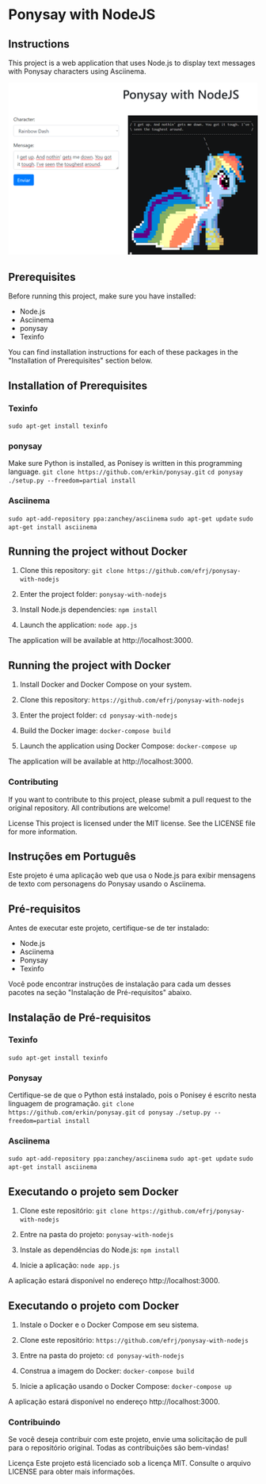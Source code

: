 # Ponysay with NodeJS

## Instructions

This project is a web application that uses Node.js to display text messages with Ponysay characters using Asciinema.

![Application screenshot](images/readme.png)

## Prerequisites

Before running this project, make sure you have installed:

- Node.js
- Asciinema
- ponysay
- Texinfo

You can find installation instructions for each of these packages in the "Installation of Prerequisites" section below.

## Installation of Prerequisites

### Texinfo

``sudo apt-get install texinfo``

### ponysay
Make sure Python is installed, as Ponisey is written in this programming language.
``git clone https://github.com/erkin/ponysay.git``
``cd ponysay``
``./setup.py --freedom=partial install``

### Asciinema
``sudo apt-add-repository ppa:zanchey/asciinema``
``sudo apt-get update``
``sudo apt-get install asciinema``

## Running the project without Docker

1. Clone this repository:
``git clone https://github.com/efrj/ponysay-with-nodejs``

2. Enter the project folder:
``ponysay-with-nodejs``

3. Install Node.js dependencies:
``npm install``

4. Launch the application:
``node app.js``

The application will be available at http://localhost:3000.

## Running the project with Docker

1. Install Docker and Docker Compose on your system.
2. Clone this repository:
``https://github.com/efrj/ponysay-with-nodejs``

3. Enter the project folder:
``cd ponysay-with-nodejs``

4. Build the Docker image:
``docker-compose build``

5. Launch the application using Docker Compose:
``docker-compose up``

The application will be available at http://localhost:3000.

### Contributing
If you want to contribute to this project, please submit a pull request to the original repository. All contributions are welcome!

License
This project is licensed under the MIT license. See the LICENSE file for more information.

## Instruções em Português

Este projeto é uma aplicação web que usa o Node.js para exibir mensagens de texto com personagens do Ponysay usando o Asciinema.

## Pré-requisitos

Antes de executar este projeto, certifique-se de ter instalado:

- Node.js
- Asciinema
- Ponysay
- Texinfo

Você pode encontrar instruções de instalação para cada um desses pacotes na seção "Instalação de Pré-requisitos" abaixo.

## Instalação de Pré-requisitos

### Texinfo

``sudo apt-get install texinfo`` 

### Ponysay
Certifique-se de que o Python está instalado, pois o Ponisey é escrito nesta linguagem de programação. 
``git clone https://github.com/erkin/ponysay.git`` 
``cd ponysay`` 
``./setup.py --freedom=partial install`` 

### Asciinema 
``sudo apt-add-repository ppa:zanchey/asciinema`` 
``sudo apt-get update`` 
``sudo apt-get install asciinema`` 

## Executando o projeto sem Docker

1. Clone este repositório: 
``git clone https://github.com/efrj/ponysay-with-nodejs`` 

2. Entre na pasta do projeto: 
``ponysay-with-nodejs`` 

3. Instale as dependências do Node.js: 
``npm install`` 

4. Inicie a aplicação: 
``node app.js`` 

A aplicação estará disponível no endereço http://localhost:3000. 

## Executando o projeto com Docker 

1. Instale o Docker e o Docker Compose em seu sistema. 
2. Clone este repositório: 
``https://github.com/efrj/ponysay-with-nodejs``

3. Entre na pasta do projeto: 
``cd ponysay-with-nodejs`` 

4. Construa a imagem do Docker: 
``docker-compose build`` 

5. Inicie a aplicação usando o Docker Compose: 
``docker-compose up`` 

A aplicação estará disponível no endereço http://localhost:3000. 

### Contribuindo 
Se você deseja contribuir com este projeto, envie uma solicitação de pull para o repositório original. Todas as contribuições são bem-vindas!

Licença
Este projeto está licenciado sob a licença MIT. Consulte o arquivo LICENSE para obter mais informações.